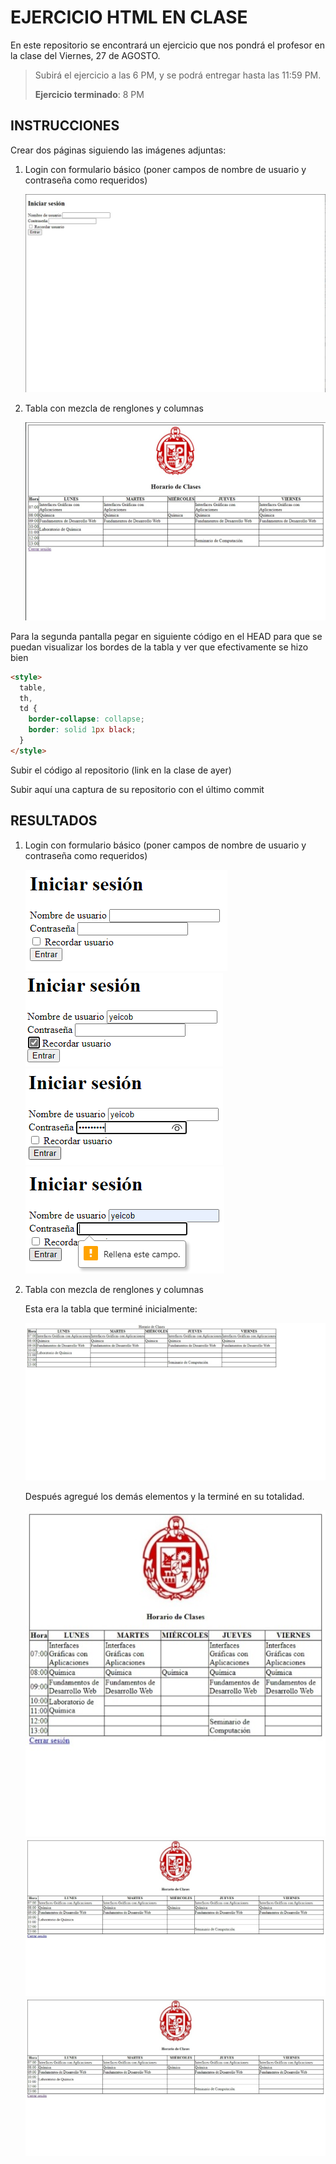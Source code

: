 # EJERCICIO HTML EN CLASE

En este repositorio se encontrará un ejercicio que nos pondrá el profesor en la
clase del Viernes, 27 de AGOSTO.

> Subirá el ejercicio a las 6 PM, y se podrá entregar hasta las 11:59 PM.
>
> **Ejercicio terminado**: 8 PM

## INSTRUCCIONES

Crear dos páginas siguiendo las imágenes adjuntas:

1. Login con formulario básico (poner campos de nombre de usuario y contraseña
   como requeridos)

   ![Login con formulario básico / Imágenes adjuntas](RequerimientosEjercicio/Referencia_Login.jpg "Login con formulario básico / Imágenes adjuntas")

2. Tabla con mezcla de renglones y columnas

   ![Tabla con mezcla de renglones y columnas / Imágenes adjuntas](RequerimientosEjercicio/Referencia_Tabla.jpg "Tabla con mezcla de renglones y columnas / Imágenes adjuntas")

Para la segunda pantalla pegar en siguiente código en el HEAD para que se puedan
visualizar los bordes de la tabla y ver que efectivamente se hizo bien

```html
<style>
  table,
  th,
  td {
    border-collapse: collapse;
    border: solid 1px black;
  }
</style>
```

Subir el código al repositorio (link en la clase de ayer)

Subir aquí una captura de su repositorio con el último commit

## RESULTADOS

1. Login con formulario básico (poner campos de nombre de usuario y contraseña
   como requeridos)

   ![Login sin llenar](ImagenesResultados/login/login-sin-llenar.png "Login sin llenar")
   ![Login llenado 1](ImagenesResultados/login/login-llenado_1.png "Login llenado 1")
   ![Login llenado 2](ImagenesResultados/login/login-llenado_2.png "Login llenado 2")
   ![Login llenado 3](ImagenesResultados/login/login-llenado_3.png "Login llenado 3")

2. Tabla con mezcla de renglones y columnas

   Esta era la tabla que terminé inicialmente:

   ![Tabla terminada 1 - Solo la tabla](ImagenesResultados/tabla/tabla-terminada_1.jpeg "Tabla terminada 1 - Solo la tabla")

   Después agregué los demás elementos y la terminé en su totalidad.

   ![Tabla terminada con todos los elementos 1](ImagenesResultados/tabla/tabla-terminada-todos-los-elementos_1.jpeg "Tabla terminada con todos los elementos 1")
   ![Tabla terminada con todos los elementos 2](ImagenesResultados/tabla/tabla-terminada-todos-los-elementos_2.jpeg "Tabla terminada con todos los elementos 2")
   ![Tabla terminada con todos los elementos 3](ImagenesResultados/tabla/tabla-terminada-todos-los-elementos_3.jpeg "Tabla terminada con todos los elementos 3")

